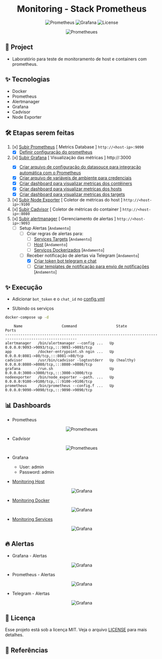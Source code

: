 <h1 align="center">Monitoring - Stack Prometheus </h1>

<p align="center">
  <img alt="Prometheus" src="https://img.shields.io/static/v1?label=Prometheus&message=Alertmanager&color=8257E5&labelColor=000000"  />
  <img alt="Grafana" src="https://img.shields.io/static/v1?label=Grafana&message=Docker&color=8257E5&labelColor=000000"  />
  <img alt="License" src="https://img.shields.io/static/v1?label=license&message=MIT&color=49AA26&labelColor=000000">
</p>

<p align="center">
  <img alt="Prometheues" src="images/monitoring.png">
</p>

## 🌱 Project

- Laboratório para teste de monitoramento de host e containers com prometheus.

## ✨ Tecnologias

- Docker
- Prometheus
- Alertmanager
- Grafana
- Cadvisor
- Node Exporter

## 🛠️ Etapas serem feitas


1. [x] [Subir Prometheus](./docker-compose.yml) [ Metrics Database ] `http://<host-ip>:9090`
    - [x] [Definir configuração do prometheus](./prometheus/config/prometheus.yml)
2. [x] [Subir Grafana](./docker-compose.yml) [ Visualização das métricas ] http://<host-ip>:3000
    - [x] [Criar arquivo de configuração do datasouce para integração automática com o Prometheus](./grafana/provisioning/datasources/datasource.yml)
    - [x] [Criar arquivo de variáveis de ambiente para credenciais](.env)
    - [x] [Criar dashboard para visualizar metricas dos contêiners](./grafana/provisioning/dashboards/docker_containers.json)
    - [x] [Criar dashboard para visualizar metricas dos hosts](./grafana/provisioning/dashboards/docker_host.json)
    - [x] [Criar dashboard para visualizar metricas dos targets](./grafana/provisioning/dashboards/monitor_services.json)
3. [x] [Subir Node Exporter](./docker-compose.yml) [ Coletor de métricas do host ] `http://<host-ip>:9100`
4. [x] [Subir Cadvisor](./docker-compose.yml) [ Coletor de métricas do container ] `http://<host-ip>:8080`
5. [x] [Subir alertmanager](./docker-compose.yml) [ Gerenciamento de alertas ] `http://<host-ip>:9093`
    - [ ] Setup Alertas [`Andamento`]
      - [ ] Criar regras de alertas para:
        - [ ] [Services Targets](./prometheus/config/alert.rules) [`Andamento`]
        - [ ] [Host](./prometheus/config/alert.rules) [`Andamento`]
        - [ ] [Serviços Dockerizados](./prometheus/config/alert.rules) [`Andamento`]
      - [ ] Receber notificação de alertas via Telegram [`Andamento`]
        - [x] [Criar token bot telegram e chat](https://telegram.me/BotFather)
        - [ ] [Criar templates de notificação para envio de notificações](./alertmanager/templates/telegram.tmpl) [`Andamento`]

## ✨ Execução

- Adicionar `bot_token` e o `chat_id` no [config.yml](./alertmanager/config.yml)

- SUbindo os serviços

```bash
docker-compose up -d
```

```console
    Name                  Command                  State                        Ports                  
-------------------------------------------------------------------------------------------------------
alertmanager   /bin/alertmanager --config ...   Up             0.0.0.0:9093->9093/tcp,:::9093->9093/tcp
app            /docker-entrypoint.sh ngin ...   Up             0.0.0.0:8081->80/tcp,:::8081->80/tcp    
cadvisor       /usr/bin/cadvisor -logtostderr   Up (healthy)   0.0.0.0:8080->8080/tcp,:::8080->8080/tcp
grafana        /run.sh                          Up             0.0.0.0:3000->3000/tcp,:::3000->3000/tcp
nodeexporter   /bin/node_exporter --path. ...   Up             0.0.0.0:9100->9100/tcp,:::9100->9100/tcp
prometheus     /bin/prometheus --config.f ...   Up             0.0.0.0:9090->9090/tcp,:::9090->9090/tcp
```

## 📊 Dashboards

- Prometheus 

<p align="center">
  <img alt="Prometheues" src="images/prometheus_dashboard.png">
</p>

- Cadvisor 

<p align="center">
  <img alt="Prometheues" src="images/cadvisor.png">
</p>

- Grafana 
  - User: admin
  - Password: admin

- [Monitoring Host](./grafana/provisioning/dashboards/docker_host.json)

<p align="center">
  <img alt="Grafana" src="images/docker_host_dashboard.png">
</p>

- [Monitoring Docker](./grafana/provisioning/dashboards/docker_containers.json)

<p align="center">
  <img alt="Grafana" src="images/docker_container_dashboard.png">
</p>

- [Monitoring Services](./grafana/provisioning/dashboards/monitor_services.json)

<p align="center">
  <img alt="Grafana" src="images/monitor_service_dashboard.png">
</p>

## 🔥 Alertas

- Grafana - Alertas

<p align="center">
  <img alt="Grafana" src="images/dashboard_alertas.png">
</p>

- Prometheus - Alertas

<p align="center">
  <img alt="Grafana" src="images/dash_prometheus_alertas.png">
</p>

- Telegram - Alertas

<p align="center">
  <img alt="Grafana" src="images/telegra.png">
</p>

 
## 📄 Licença
Esse projeto está sob a licença MIT. Veja o arquivo [LICENSE](LICENSE) para mais detalhes.

## 🙇 Referências